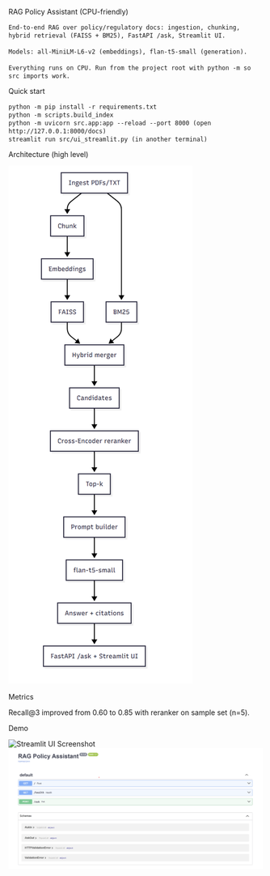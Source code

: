 RAG Policy Assistant (CPU-friendly)

    End-to-end RAG over policy/regulatory docs: ingestion, chunking, hybrid retrieval (FAISS + BM25), FastAPI /ask, Streamlit UI.
    
    Models: all-MiniLM-L6-v2 (embeddings), flan-t5-small (generation).
    
    Everything runs on CPU. Run from the project root with python -m so src imports work.

Quick start

    python -m pip install -r requirements.txt
    python -m scripts.build_index
    python -m uvicorn src.app:app --reload --port 8000 (open http://127.0.0.1:8000/docs)
    streamlit run src/ui_streamlit.py (in another terminal)

Architecture (high level)

![Architecture Diagram](data/arc.png)


Metrics

Recall@3 improved from 0.60 to 0.85 with reranker on sample set (n=5).

Demo

![Streamlit UI Screenshot](data/streamlit%20UI.png)
![FastAPI](data/FASTapi.png)